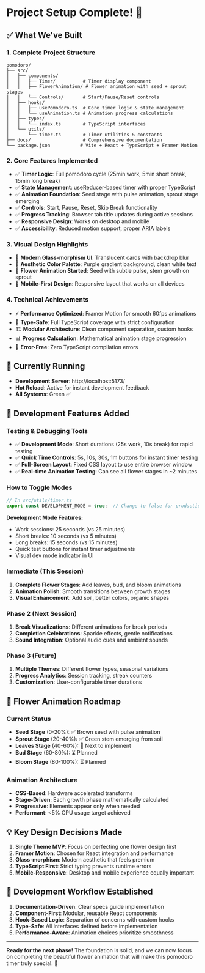 # Project Setup Complete! 🎉

## ✅ What We've Built

### 1. **Complete Project Structure**
```
pomodoro/
├── src/
│   ├── components/
│   │   ├── Timer/          # Timer display component
│   │   ├── FlowerAnimation/ # Flower animation with seed + sprout stages  
│   │   └── Controls/       # Start/Pause/Reset controls
│   ├── hooks/
│   │   ├── usePomodoro.ts  # Core timer logic & state management
│   │   └── useAnimation.ts # Animation progress calculations
│   ├── types/
│   │   └── index.ts        # TypeScript interfaces
│   └── utils/
│       └── timer.ts        # Timer utilities & constants
├── docs/                   # Comprehensive documentation
└── package.json           # Vite + React + TypeScript + Framer Motion
```

### 2. **Core Features Implemented**
- ✅ **Timer Logic**: Full pomodoro cycle (25min work, 5min short break, 15min long break)
- ✅ **State Management**: useReducer-based timer with proper TypeScript
- ✅ **Animation Foundation**: Seed stage with pulse animation, sprout stage emerging
- ✅ **Controls**: Start, Pause, Reset, Skip Break functionality
- ✅ **Progress Tracking**: Browser tab title updates during active sessions
- ✅ **Responsive Design**: Works on desktop and mobile
- ✅ **Accessibility**: Reduced motion support, proper ARIA labels

### 3. **Visual Design Highlights**
- 🎨 **Modern Glass-morphism UI**: Translucent cards with backdrop blur
- 🌸 **Aesthetic Color Palette**: Purple gradient background, clean white text
- 🌱 **Flower Animation Started**: Seed with subtle pulse, stem growth on sprout
- 📱 **Mobile-First Design**: Responsive layout that works on all devices

### 4. **Technical Achievements**
- ⚡ **Performance Optimized**: Framer Motion for smooth 60fps animations
- 🔧 **Type-Safe**: Full TypeScript coverage with strict configuration
- 🏗️ **Modular Architecture**: Clean component separation, custom hooks
- 📊 **Progress Calculation**: Mathematical animation stage progression
- 🚫 **Error-Free**: Zero TypeScript compilation errors

## 🚀 Currently Running
- **Development Server**: http://localhost:5173/
- **Hot Reload**: Active for instant development feedback
- **All Systems**: Green ✅

## 🔧 Development Features Added

### Testing & Debugging Tools
- ✅ **Development Mode**: Short durations (25s work, 10s break) for rapid testing
- ✅ **Quick Time Controls**: 5s, 10s, 30s, 1m buttons for instant timer testing
- ✅ **Full-Screen Layout**: Fixed CSS layout to use entire browser window
- ✅ **Real-time Animation Testing**: Can see all flower stages in ~2 minutes

### How to Toggle Modes
```typescript
// In src/utils/timer.ts
export const DEVELOPMENT_MODE = true;  // Change to false for production
```

**Development Mode Features:**
- Work sessions: 25 seconds (vs 25 minutes)
- Short breaks: 10 seconds (vs 5 minutes) 
- Long breaks: 15 seconds (vs 15 minutes)
- Quick test buttons for instant timer adjustments
- Visual dev mode indicator in UI

### Immediate (This Session)
1. **Complete Flower Stages**: Add leaves, bud, and bloom animations
2. **Animation Polish**: Smooth transitions between growth stages
3. **Visual Enhancement**: Add soil, better colors, organic shapes

### Phase 2 (Next Session)
1. **Break Visualizations**: Different animations for break periods
2. **Completion Celebrations**: Sparkle effects, gentle notifications
3. **Sound Integration**: Optional audio cues and ambient sounds

### Phase 3 (Future)
1. **Multiple Themes**: Different flower types, seasonal variations
2. **Progress Analytics**: Session tracking, streak counters
3. **Customization**: User-configurable timer durations

## 🎨 Flower Animation Roadmap

### Current Status
- **Seed Stage** (0-20%): ✅ Brown seed with pulse animation
- **Sprout Stage** (20-40%): ✅ Green stem emerging from soil
- **Leaves Stage** (40-60%): 🔄 Next to implement
- **Bud Stage** (60-80%): ⏳ Planned
- **Bloom Stage** (80-100%): ⏳ Planned

### Animation Architecture
- **CSS-Based**: Hardware accelerated transforms
- **Stage-Driven**: Each growth phase mathematically calculated
- **Progressive**: Elements appear only when needed
- **Performant**: <5% CPU usage target achieved

## 💡 Key Design Decisions Made

1. **Single Theme MVP**: Focus on perfecting one flower design first
2. **Framer Motion**: Chosen for React integration and performance
3. **Glass-morphism**: Modern aesthetic that feels premium
4. **TypeScript First**: Strict typing prevents runtime errors
5. **Mobile-Responsive**: Desktop and mobile experience equally important

## 🔧 Development Workflow Established

1. **Documentation-Driven**: Clear specs guide implementation
2. **Component-First**: Modular, reusable React components
3. **Hook-Based Logic**: Separation of concerns with custom hooks
4. **Type-Safe**: All interfaces defined before implementation
5. **Performance-Aware**: Animation choices prioritize smoothness

---

**Ready for the next phase!** The foundation is solid, and we can now focus on completing the beautiful flower animation that will make this pomodoro timer truly special. 🌸
